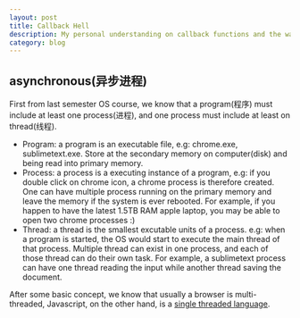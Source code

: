 ```yaml
---
layout: post
title: Callback Hell
description: My personal understanding on callback functions and the ways javascript has developed to avoid it with arrow functions.
category: blog
---
```


## asynchronous(异步进程)
First from last semester OS course, we know that a program(程序) must include at least one process(进程), and one process must include at least on thread(线程).

<ul>
	<li>Program: a program is an executable file, e.g: chrome.exe, sublimetext.exe. Store at the secondary memory on computer(disk) and being read into primary memory.</li>
	<li>Process: a process is a executing instance of a program, e.g: if you double click on chrome icon, a chrome process is therefore created. One can have multiple process running on the primary memory and leave the memory if the system is ever rebooted. For example, if you happen to have the latest 1.5TB RAM apple laptop, you may be able to open two chrome processes :) </li>
	<li>Thread: a thread is the smallest excutable units of a process. e.g: when a program is started, the OS would start to execute the main thread of that process. Multiple thread can exist in one process, and each of those thread can do their own task. For example, a sublimetext process can have one thread reading the input while another thread saving the document. </li>
</ul>

After some basic concept, we know that usually a browser is multi-threaded, Javascript, on the other hand, is a [single threaded language][]. 

[single threaded language]: https://blog.csdn.net/baidu_24024601/article/details/51861792 "单线程分析"